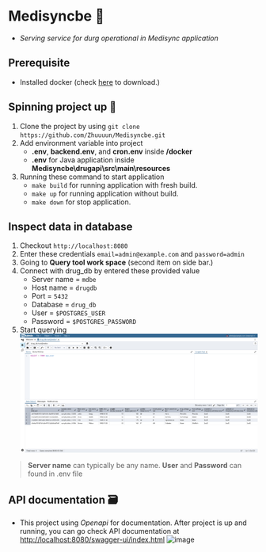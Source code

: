 # Medisyncbe 💊
- *Serving service for durg operational in Medisync application*
## Prerequisite
- Installed docker (check [here](https://www.docker.com/products/docker-desktop/) to download.)
## Spinning project up 🌌
1. Clone the project by using `git clone https://github.com/Zhuuuun/Medisyncbe.git`
2. Add environment variable into project
    - **.env**, **backend.env**, and **cron.env** inside **/docker**
    - **.env** for Java application inside **Medisyncbe\drugapi\src\main\resources** 
3. Running these command to start application
    - `make build` for running application with fresh build.
    - `make up` for running application without build.
    - `make down` for stop application.

## Inspect data in database
1. Checkout `http://localhost:8080` 
2. Enter these credentials `email=admin@example.com` and `password=admin`
3. Going to **Query tool work space** (second item on side bar.)
4. Connect with drug_db by entered these provided value
    - Server name = `mdbe`
    - Host name = `drugdb`
    - Port = `5432`
    - Database = `drug_db`
    - User = `$POSTGRES_USER`
    - Password = `$POSTGRES_PASSWORD`
5. Start querying
![image](/docs/image.png)
> **Server name** can typically be any name. **User** and **Password** can found in .env file

## API documentation 🗃️
- This project using *Openapi* for documentation. After project is up and running, you can go check API documentation at [http://localhost:8080/swagger-ui/index.html](http://localhost:8080/swagger-ui/index.html)
  ![image](https://github.com/user-attachments/assets/2d8e3894-d427-4b05-84d7-ce84bf8ca632)
